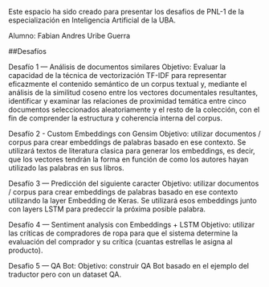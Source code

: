 Este espacio ha sido creado para presentar los desafios de PNL-1 de la especialización en Inteligencia Artificial de la UBA.

Alumno: Fabian Andres Uribe Guerra

##Desafíos

Desafío 1 — Análisis de documentos similares
Objetivo: Evaluar la capacidad de la técnica de vectorización TF-IDF para representar eficazmente el contenido semántico de un corpus textual y, mediante el análisis de la similitud coseno entre los vectores documentales resultantes, identificar y examinar las relaciones de proximidad temática entre cinco documentos seleccionados aleatoriamente y el resto de la colección, con el fin de comprender la estructura y coherencia interna del corpus.

Desafío 2 - Custom Embeddings con Gensim
Objetivo: utilizar documentos / corpus para crear embeddings de palabras basado en ese contexto. Se utilizará textos de literatura clasica para generar los embeddings, es decir, que los vectores tendrán la forma en función de como los autores hayan utilizado las palabras en sus libros.

Desafío 3 — Predicción del siguiente caracter
Objetivo: utilizar documentos / corpus para crear embeddings de palabras basado en ese contexto utilizando la layer Embedding de Keras. Se utilizará esos embeddings junto con layers LSTM para predeccir la próxima posible palabra.

Desafío 4 — Sentiment analysis con Embeddings + LSTM
Objetivo: utilizar las críticas de compradores de ropa para que el sistema determine la evaluación del comprador y su crítica (cuantas estrellas le asigna al producto).

Desafio 5 — QA Bot: 
Objetivo: construir QA Bot basado en el ejemplo del traductor pero con un dataset QA.
